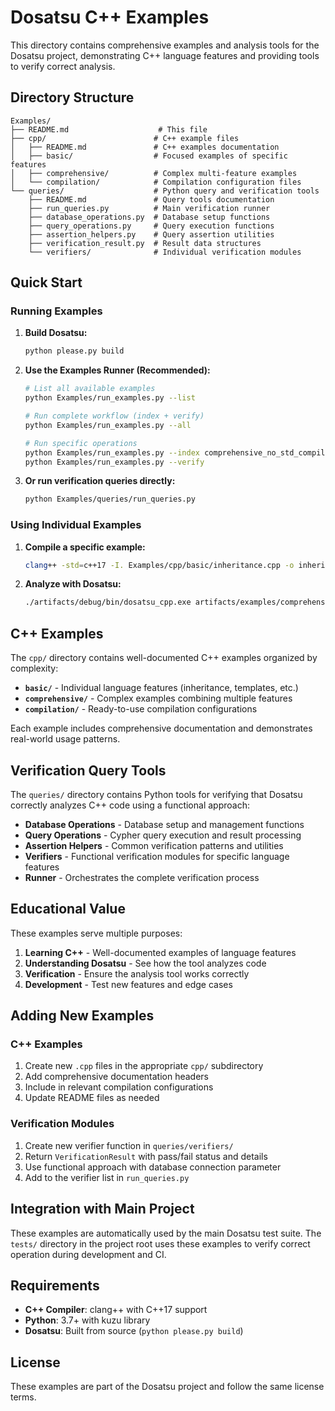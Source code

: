 # Dosatsu C++ Examples

This directory contains comprehensive examples and analysis tools for the Dosatsu project, demonstrating C++ language features and providing tools to verify correct analysis.

## Directory Structure

```
Examples/
├── README.md                    # This file
├── cpp/                        # C++ example files
│   ├── README.md               # C++ examples documentation
│   ├── basic/                  # Focused examples of specific features
│   ├── comprehensive/          # Complex multi-feature examples
│   └── compilation/            # Compilation configuration files
└── queries/                    # Python query and verification tools
    ├── README.md               # Query tools documentation
    ├── run_queries.py          # Main verification runner
    ├── database_operations.py  # Database setup functions
    ├── query_operations.py     # Query execution functions
    ├── assertion_helpers.py    # Query assertion utilities
    ├── verification_result.py  # Result data structures
    └── verifiers/              # Individual verification modules
```

## Quick Start

### Running Examples

1. **Build Dosatsu:**
   ```bash
   python please.py build
   ```

2. **Use the Examples Runner (Recommended):**
   ```bash
   # List all available examples
   python Examples/run_examples.py --list
   
   # Run complete workflow (index + verify)
   python Examples/run_examples.py --all
   
   # Run specific operations
   python Examples/run_examples.py --index comprehensive_no_std_compile_commands.json
   python Examples/run_examples.py --verify
   ```

3. **Or run verification queries directly:**
   ```bash
   python Examples/queries/run_queries.py
   ```

### Using Individual Examples

1. **Compile a specific example:**
   ```bash
   clang++ -std=c++17 -I. Examples/cpp/basic/inheritance.cpp -o inheritance_example
   ```

2. **Analyze with Dosatsu:**
   ```bash
   ./artifacts/debug/bin/dosatsu_cpp.exe artifacts/examples/comprehensive_cmake_compile_commands.json my_database
   ```

## C++ Examples

The `cpp/` directory contains well-documented C++ examples organized by complexity:

- **`basic/`** - Individual language features (inheritance, templates, etc.)
- **`comprehensive/`** - Complex examples combining multiple features
- **`compilation/`** - Ready-to-use compilation configurations

Each example includes comprehensive documentation and demonstrates real-world usage patterns.

## Verification Query Tools

The `queries/` directory contains Python tools for verifying that Dosatsu correctly analyzes C++ code using a functional approach:

- **Database Operations** - Database setup and management functions
- **Query Operations** - Cypher query execution and result processing
- **Assertion Helpers** - Common verification patterns and utilities
- **Verifiers** - Functional verification modules for specific language features
- **Runner** - Orchestrates the complete verification process

## Educational Value

These examples serve multiple purposes:

1. **Learning C++** - Well-documented examples of language features
2. **Understanding Dosatsu** - See how the tool analyzes code
3. **Verification** - Ensure the analysis tool works correctly
4. **Development** - Test new features and edge cases

## Adding New Examples

### C++ Examples

1. Create new `.cpp` files in the appropriate `cpp/` subdirectory
2. Add comprehensive documentation headers
3. Include in relevant compilation configurations
4. Update README files as needed

### Verification Modules

1. Create new verifier function in `queries/verifiers/`
2. Return `VerificationResult` with pass/fail status and details
3. Use functional approach with database connection parameter
4. Add to the verifier list in `run_queries.py`

## Integration with Main Project

These examples are automatically used by the main Dosatsu test suite. The `tests/` directory in the project root uses these examples to verify correct operation during development and CI.

## Requirements

- **C++ Compiler**: clang++ with C++17 support
- **Python**: 3.7+ with kuzu library
- **Dosatsu**: Built from source (`python please.py build`)

## License

These examples are part of the Dosatsu project and follow the same license terms.